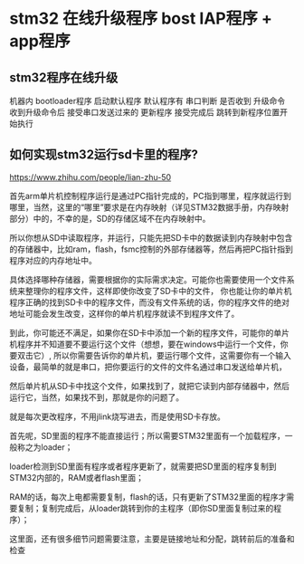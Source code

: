 # stm32 在线升级程序  bost IAP程序 + app程序

## stm32程序在线升级

机器内 bootloader程序 启动默认程序 默认程序有 串口判断 是否收到 升级命令 收到升级命令后 接受串口发送过来的 更新程序 接受完成后 跳转到新程序位置开始执行

## 如何实现stm32运行sd卡里的程序?

https://www.zhihu.com/people/lian-zhu-50

首先arm单片机控制程序运行是通过PC指针完成的，PC指到哪里，程序就运行到哪里，当然，这里的“哪里”要求是在内存映射（详见STM32数据手册，内存映射部分）中的，不幸的是，SD的存储区域不在内存映射中。

所以你想从SD中读取程序，并运行，只能先把SD卡中的数据读到内存映射中包含的存储器中，比如ram，flash，fsmc控制的外部存储器等，然后再把PC指针指到程序对应的内存地址中。

具体选择哪种存储器，需要根据你的实际需求决定。可能你也需要使用一个文件系统来整理你的程序文件，这样即使你改变了SD卡中的文件，
你也能让你的单片机程序正确的找到SD卡中的程序文件，而没有文件系统的话，你的程序文件的绝对地址可能会发生改变，这样你的单片机程序就读不到程序文件了。

到此，你可能还不满足，如果你在SD卡中添加一个新的程序文件，可能你的单片机程序并不知道要不要运行这个文件（想想，要在windows中运行一个文件，你要双击它）,
所以你需要告诉你的单片机，要运行哪个文件，这需要你有一个输入设备，最简单的就是串口，把你要运行的文件的文件名通过串口发送给单片机，

然后单片机从SD卡中找这个文件，如果找到了，就把它读到内部存储器中，然后运行它，当然，如果找不到，那就是你的问题了。


就是每次更改程序，不用jlink烧写进去，而是使用SD卡存放。

首先呢，SD里面的程序不能直接运行；所以需要STM32里面有一个加载程序，一般称之为loader；

loader检测到SD里面有程序或者程序更新了，就需要把SD里面的程序复制到STM32内部的，RAM或者flash里面；

RAM的话，每次上电都需要复制，flash的话，只有更新了STM32里面的程序才需要复制；复制完成后，从loader跳转到你的主程序（即你SD里面复制过来的程序）；

这里面，还有很多细节问题需要注意，主要是链接地址和分配，跳转前后的准备和检查

